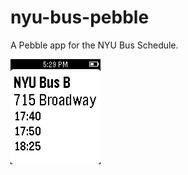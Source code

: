 # nyu-bus-pebble
A Pebble app for the NYU Bus Schedule.

![NYU Bus B](/assets/nyu-bus-b.png?raw=true "NYU Bus B")
